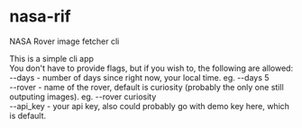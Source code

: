 # nasa-rif
NASA Rover image fetcher cli  

This is a simple cli app  
You don't have to provide flags, but if you wish to, the following are allowed:  
--days - number of days since right now, your local time. eg. --days 5  
--rover - name of the rover, default is curiosity (probably the only one still outputing images). eg. --rover curiosity  
--api_key - your api key, also could probably go with demo key here, which is default.  
